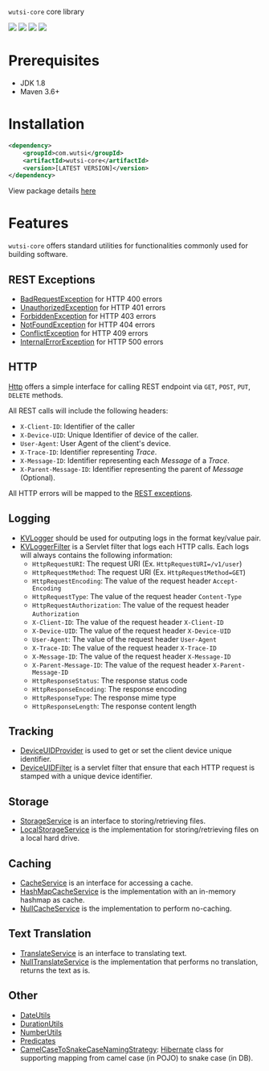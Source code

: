 `wutsi-core` core library


![](https://github.com/wutsi/wutsi-core/workflows/build/badge.svg)
![](https://img.shields.io/badge/jdk-1.8-brightgreen.svg)
![](https://img.shields.io/badge/language-kotlin-blue.svg)
![](https://img.shields.io/badge/maven-3.6+-blue)



# Prerequisites
- JDK 1.8
- Maven 3.6+ 


# Installation
```xml
<dependency>
    <groupId>com.wutsi</groupId>
    <artifactId>wutsi-core</artifactId>
    <version>[LATEST VERSION]</version>
</dependency>
```

View package details [here](https://github.com/wutsi/wutsi-core/packages)

# Features
`wutsi-core` offers standard utilities for functionalities commonly used for building software.

## REST Exceptions
- [BadRequestException](https://github.com/wutsi/wutsi-core/blob/master/src/main/kotlin/com/wutsi/core/exception/BadRequestException.kt) for HTTP 400 errors
- [UnauthorizedException](https://github.com/wutsi/wutsi-core/blob/master/src/main/kotlin/com/wutsi/core/exception/UnauthorizedException.kt) for HTTP 401 errors
- [ForbiddenException](https://github.com/wutsi/wutsi-core/blob/master/src/main/kotlin/com/wutsi/core/exception/ForbiddenException.kt) for HTTP 403 errors
- [NotFoundException](https://github.com/wutsi/wutsi-core/blob/master/src/main/kotlin/com/wutsi/core/exception/NotFoundException.kt) for HTTP 404 errors
- [ConflictException](https://github.com/wutsi/wutsi-core/blob/master/src/main/kotlin/com/wutsi/core/exception/ConflictException.kt) for HTTP 409 errors
- [InternalErrorException](https://github.com/wutsi/wutsi-core/blob/master/src/main/kotlin/com/wutsi/core/exception/InternalErrorException.kt) for HTTP 500 errors
 
## HTTP
[Http](https://github.com/wutsi/wutsi-core/blob/master/src/main/kotlin/com/wutsi/core/http/Http.kt)
offers a simple interface for calling REST endpoint via `GET`, `POST`, `PUT`, `DELETE` methods.

All REST calls will include the following headers: 
- `X-Client-ID`: Identifier of the caller
- `X-Device-UID`: Unique Identifier of device of the caller.
- `User-Agent`: User Agent of the client's device.
- `X-Trace-ID`: Identifier representing *Trace*.
- `X-Message-ID`: Identifier representing each *Message* of a *Trace*.
- `X-Parent-Message-ID`: Identifier representing the parent of *Message* (Optional).

All HTTP errors will be mapped to the [REST exceptions](#wutsi-rest-exceptions).

## Logging
- [KVLogger](https://github.com/wutsi/wutsi-core/blob/master/src/main/kotlin/com/wutsi/core/logging/KVLogger.kt)
should be used for outputing logs in the format key/value pair.
- [KVLoggerFilter](https://github.com/wutsi/wutsi-core/blob/master/src/main/kotlin/com/wutsi/core/logging/KVLoggerFilter.kt)
is a Servlet filter that logs each HTTP calls. Each logs will always contains the following information:
  - `HttpRequestURI`: The request URI (Ex. `HttpRequestURI=/v1/user`)
  - `HttpRequestMethod`: The request URI (Ex. `HttpRequestMethod=GET`)
  - `HttpRequestEncoding`: The value of the request header `Accept-Encoding`
  - `HttpRequestType`: The value of the request header `Content-Type`
  - `HttpRequestAuthorization`: The value of the request header `Authorization` 
  - `X-Client-ID`: The value of the request header `X-Client-ID`
  - `X-Device-UID`: The value of the request header `X-Device-UID`
  - `User-Agent`: The value of the request header `User-Agent`
  - `X-Trace-ID`: The value of the request header `X-Trace-ID`
  - `X-Message-ID`: The value of the request header `X-Message-ID`
  - `X-Parent-Message-ID`: The value of the request header `X-Parent-Message-ID`
  - `HttpResponseStatus`: The response status code
  - `HttpResponseEncoding`: The response encoding
  - `HttpResponseType`: The response mime type
  - `HttpResponseLength`: The response content length

## Tracking
- [DeviceUIDProvider](https://github.com/wutsi/wutsi-core/blob/master/src/main/kotlin/com/wutsi/core/tracking/DeviceUIDProvider.kt)
is used to get or set the client device unique identifier.
- [DeviceUIDFilter](https://github.com/wutsi/wutsi-core/blob/master/src/main/kotlin/com/wutsi/core/tracking/DeviceUIDFilter.kt)
is a servlet filter that ensure that each HTTP request is stamped with a unique device identifier.


## Storage
- [StorageService](https://github.com/wutsi/wutsi-core/blob/master/src/main/kotlin/com/wutsi/core/storage/StorageService.kt)
is an interface to storing/retrieving files.
- [LocalStorageService](https://github.com/wutsi/wutsi-core/blob/master/src/main/kotlin/com/wutsi/core/storage/StorageService.kt)
is the implementation for storing/retrieving files on a local hard drive.


## Caching
- [CacheService](https://github.com/wutsi/wutsi-core/blob/master/src/main/kotlin/com/wutsi/core/cache/CacheService.kt)
is an interface for accessing a cache.
- [HashMapCacheService](https://github.com/wutsi/wutsi-core/blob/master/src/main/kotlin/com/wutsi/core/cache/HashMapCacheService.kt)
is the implementation with an in-memory hashmap as cache. 
- [NullCacheService](https://github.com/wutsi/wutsi-core/blob/master/src/main/kotlin/com/wutsi/core/cache/NullCacheService.kt)
is the implementation to perform no-caching. 


## Text Translation
- [TranslateService](https://github.com/wutsi/wutsi-core/blob/master/src/main/kotlin/com/wutsi/core/translate/TranslateService.kt)
is an interface to translating text.
- [NullTranslateService](https://github.com/wutsi/wutsi-core/blob/master/src/main/kotlin/com/wutsi/core/translate/NullTranslateService.kt)
is the implementation that performs no translation, returns the text as is. 


## Other
- [DateUtils](https://github.com/wutsi/wutsi-core/blob/master/src/main/kotlin/com/wutsi/core/util/DateUtils.kt)
- [DurationUtils](https://github.com/wutsi/wutsi-core/blob/master/src/main/kotlin/com/wutsi/core/util/DurationUtils.kt)
- [NumberUtils](https://github.com/wutsi/wutsi-core/blob/master/src/main/kotlin/com/wutsi/core/util/NumberUtils.kt)
- [Predicates](https://github.com/wutsi/wutsi-core/blob/master/src/main/kotlin/com/wutsi/core/util/Predicates.kt)
- [CamelCaseToSnakeCaseNamingStrategy](https://github.com/wutsi/wutsi-core/blob/master/src/main/kotlin/com/wutsi/core/hibernate/CamelCaseToSnakeCaseNamingStrategy.kt):
 [Hibernate](https://hibernate.org/) class for supporting mapping from camel case (in POJO) to snake case (in DB).

